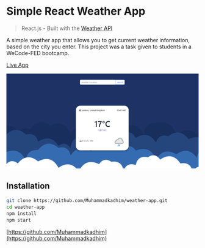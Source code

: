 # Simple React Weather App

> React.js - Built with the [Weather API](https://www.weatherapi.com/)

A simple weather app that allows you to get current weather information, based on the city you enter.
This project was a task given to students in a WeCode-FED bootcamp.

[Live App](https://weather-app-mkh.netlify.app/)

![A screenshot of the app](./public/screenshot.png)

## Installation

```sh
git clone https://github.com/Muhammadkadhim/weather-app.git
cd weather-app
npm install
npm start
```

[https://github.com/Muhammadkadhim](https://github.com/Muhammadkadhim)
